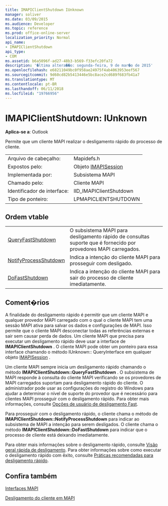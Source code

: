 ```yaml
---
title: IMAPIClientShutdown IUnknown
manager: soliver
ms.date: 03/09/2015
ms.audience: Developer
ms.topic: reference
ms.prod: office-online-server
localization_priority: Normal
api_name:
- IMAPIClientShutdown
api_type:
- COM
ms.assetid: b6a5096f-ad27-48b3-b569-f33efc20fa72
description: '�ltima altera��o: segunda-feira, 9 de mar�o de 2015'
ms.openlocfilehash: e68211049bc0f958ae24975f4ab4063953eef567
ms.sourcegitcommit: 9d60cd82b5413446e5bc8ace2cd689f683fb41a7
ms.translationtype: MT
ms.contentlocale: pt-BR
ms.lasthandoff: 06/11/2018
ms.locfileid: "19766956"
---
```

# <a name="imapiclientshutdown--iunknown"></a>IMAPIClientShutdown: IUnknown

  
  
**Aplica-se a**: Outlook 
  
Permite que um cliente MAPI realizar o desligamento rápido do processo de cliente. 
  
|||
|:-----|:-----|
|Arquivo de cabeçalho:  <br/> |Mapidefs.h  <br/> |
|Expostos pelo:  <br/> |Objeto [IMAPISession](imapisessioniunknown.md)  <br/> |
|Implementada por:  <br/> |Subsistema MAPI  <br/> |
|Chamado pelo:  <br/> |Cliente MAPI  <br/> |
|Identificador de interface:  <br/> |IID_IMAPIClientShutdown  <br/> |
|Tipo de ponteiro:  <br/> |LPMAPICLIENTSHUTDOWN  <br/> |
   
## <a name="vtable-order"></a>Ordem vtable

|||
|:-----|:-----|
|[QueryFastShutdown](imapiclientshutdown-queryfastshutdown.md) <br/> |O subsistema MAPI para desligamento rápido de consultas suporte que é fornecido por provedores MAPI carregados.  <br/> |
|[NotifyProcessShutdown](imapiclientshutdown-notifyprocessshutdown.md) <br/> |Indica a intenção do cliente MAPI para prosseguir com desligado.  <br/> |
|[DoFastShutdown](imapiclientshutdown-dofastshutdown.md) <br/> |Indica a intenção do cliente MAPI para sair do processo de cliente imediatamente.  <br/> |
   
## <a name="remarks"></a>Coment�rios

A finalidade do desligamento rápido é permitir que um cliente MAPI e qualquer provedor MAPI carregado com o qual o cliente MAPI tem uma sessão MAPI ativa para salvar os dados e configurações de MAPI. Isso permite que o cliente MAPI desconectar todas as referências externas e sair sem causar perda de dados. Um cliente MAPI que precisa para executar um desligamento rápido deve usar a interface de **IMAPIClientShutdown** . O cliente MAPI pode obter um ponteiro para essa interface chamando o método IUnknown:: QueryInterface em qualquer objeto [IMAPISession](imapisessioniunknown.md) . 
  
Um cliente MAPI sempre inicia um desligamento rápido chamando o método **IMAPIClientShutdown::QueryFastShutdown** . O subsistema de MAPI responde à consulta do cliente MAPI verificando se os provedores de MAPI carregados suportam para desligamento rápido do cliente. O administrador pode usar as configurações do registro do Windows para ajudar a determinar o nível de suporte do provedor que é necessário para clientes MAPI prosseguir com o desligamento rápido. Para obter mais informações, consulte [Opções de usuário de desligamento Fast](fast-shutdown-user-options.md).
  
Para prosseguir com o desligamento rápido, o cliente chama o método de **IMAPIClientShutdown::NotifyProcessShutdown** para indicar ao subsistema de MAPI a intenção para serem desligados. O cliente chama o método **IMAPIClientShutdown::DoFastShutdown** para indicar que o processo de cliente está deixando imediatamente. 
  
Para obter mais informações sobre o desligamento rápido, consulte [Visão geral rápida de desligamento](fast-shutdown-overview.md). Para obter informações sobre como executar o desligamento rápido com êxito, consulte [Práticas recomendadas para desligamento rápido](best-practices-for-fast-shutdown.md).
  
## <a name="see-also"></a>Confira também



[Interfaces MAPI](mapi-interfaces.md)
  
[Desligamento do cliente em MAPI](client-shutdown-in-mapi.md)

